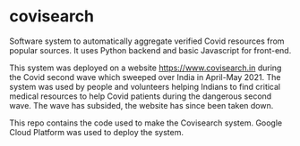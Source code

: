 # covisearch
Software system to automatically aggregate verified Covid resources from popular sources. It uses Python backend and basic Javascript for front-end. 

This system was deployed on a website https://www.covisearch.in during the Covid second wave which sweeped over India in April-May 2021. The system was used by people and volunteers helping Indians to find critical medical resources to help Covid patients during the dangerous second wave. The wave has subsided, the website has since been taken down. 

This repo contains the code used to make the Covisearch system. Google Cloud Platform was used to deploy the system.
